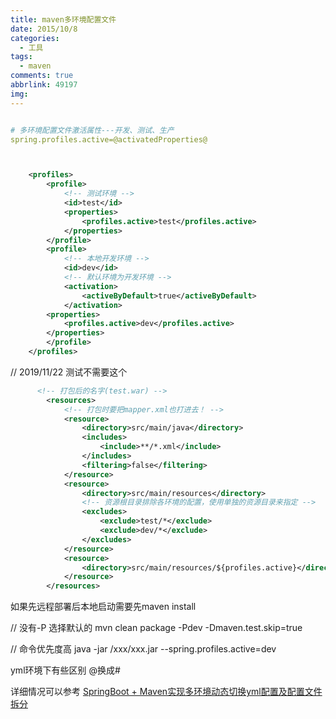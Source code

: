 ```yaml
---
title: maven多环境配置文件
date: 2015/10/8
categories:
  - 工具
tags:
  - maven
comments: true
abbrlink: 49197
img:
---
```


```yml

# 多环境配置文件激活属性---开发、测试、生产
spring.profiles.active=@activatedProperties@


```



```xml


    <profiles>
        <profile>
            <!-- 测试环境 -->
            <id>test</id>
            <properties>
                <profiles.active>test</profiles.active>
            </properties>
        </profile>
        <profile>
            <!-- 本地开发环境 -->
            <id>dev</id>
            <!-- 默认环境为开发环境 -->
            <activation>
                <activeByDefault>true</activeByDefault>
            </activation>
        <properties>
            <profiles.active>dev</profiles.active>
        </properties>
        </profile>
    </profiles>


```

// 2019/11/22 测试不需要这个
```xml
      <!-- 打包后的名字(test.war) -->
        <resources>
            <!-- 打包时要把mapper.xml也打进去！ -->
            <resource>
                <directory>src/main/java</directory>
                <includes>
                    <include>**/*.xml</include>
                </includes>
                <filtering>false</filtering>
            </resource>
            <resource>
                <directory>src/main/resources</directory>
                <!-- 资源根目录排除各环境的配置，使用单独的资源目录来指定 -->
                <excludes>
                    <exclude>test/*</exclude>
                    <exclude>dev/*</exclude>
                </excludes>
            </resource>
            <resource>
                <directory>src/main/resources/${profiles.active}</directory>
            </resource>
        </resources>


```

如果先远程部署后本地启动需要先maven install

// 没有-P 选择默认的
mvn clean package -Pdev  -Dmaven.test.skip=true


// 命令优先度高
java -jar  /xxx/xxx.jar  --spring.profiles.active=dev 

yml环境下有些区别 @换成#

详细情况可以参考 [SpringBoot + Maven实现多环境动态切换yml配置及配置文件拆分](https://blog.csdn.net/colton_null/article/details/82145467)